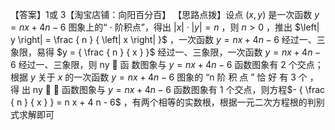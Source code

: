 【答案】1或 3【淘宝店铺：向阳百分百】
【思路点拨】设点 $\left( x , y \right)$ 是一次函数 $y = n x + 4 n - 6$ 图象上的“ $\cdot$ 阶积点”，得出 $\left| x \right| \cdot \left| y \right| = n$ ，则 $n > 0$ ，推出 $\left| y \right| = \frac { n } { \left| x \right| }$ ，一次函数 $y = n x + 4 n - 6$ 经过一、三象限，易得 $y = { \frac { n } { x } }$ 经过一、三象限，一次函数 $y = n x + 4 n - 6$ 经过一、三象限，则 ny  函 数图象与 $y = n x + 4 n - 6$ 函数图象有 2 个交点；根据 $y$ 关于 $x$ 的一次函数 $y = n x + 4 n - 6$ 图象的 “n 阶 积 点 ” 恰 好 有 3 个 ， 得 出 ny   函数图象与 $y = n x + 4 n - 6$ 函数图象有 1 个交点，则方程$- { \frac { n } { x } } = n x + 4 n - 6$ ，有两个相等的实数根，根据一元二次方程根的判别式求解即可
